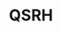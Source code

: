 ---
layout: child_layout/case_studies_item
title: QSRH
permalink: /case-studies/qsrh/
content_type: case_study
featured_on_homepage: true
feature_order: 4
feature_image: /assets/img/content/case-studies/QSRH@2x.jpg

case_desc: <h2>Quick Service Restaurants Holding</h2><p class="lead">Internal communications, Design and Motion</p>Internal communications, Design and Motion<p>We have been working with the QSRH executive team since our conception.  We came in as they were launching Red Roosters new brand and significant change was happening in Oporto and Chicken Treat. Our role has been to help these brands develop strategies to communicate effectively to their franchise partners as well as strategies to help change their customer service offering.  The following is one example of this work.</p>

vision: <p>Red Rooster is moving away from the fast food space into the convenience space.  To do this they have had to reshape their menu offering. Needing healthier salads to go with their whole roast chicken was seen as vital so by leveraging off the Sumo Salad brand this made smart sense.</p>

strategy_execution: <p>Our role in this was to work out a way that we could inform the 10,000+ staff about the initiative, get them excited and provide them with the story to tell customers.  Knowing that the majority of staff are in their teenage years they wanted a new way to do this rather than their paper manual that went out at launch.  We suggested an animation, with a script written for the target market and in a style they could relate to.  The project was distributed through their internal intranet, via their facebook and also vimeo account.</p><p>Since developing the first animation this is now built into the Red Rooster yearly plan for all further launches</p>

testimonial_id: 2

media:
  - src: /assets/img/content/case-studies/QSRH@2x.jpg
  - src: /assets/img/content/case-studies/placeholder@2x.jpg
  - src: /assets/img/content/case-studies/placeholder@2x.jpg
---